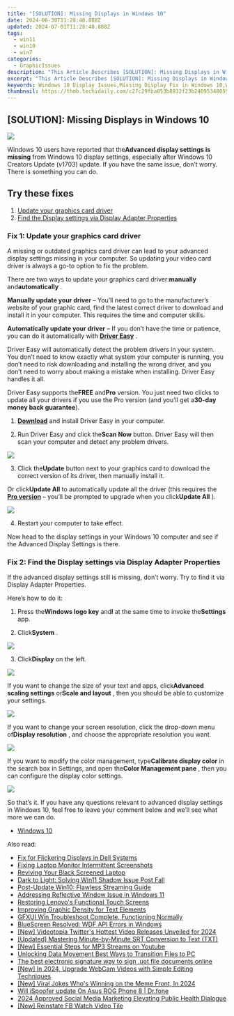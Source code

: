 ```yaml
---
title: "[SOLUTION]: Missing Displays in Windows 10"
date: 2024-06-30T11:28:40.888Z
updated: 2024-07-01T11:28:40.888Z
tags:
  - win11
  - win10
  - win7
categories:
  - GraphicIssues
description: "This Article Describes [SOLUTION]: Missing Displays in Windows 10"
excerpt: "This Article Describes [SOLUTION]: Missing Displays in Windows 10"
keywords: Windows 10 Display Issues,Missing Display Fix in Windows 10,Windows 10 Display Settings Guide,Resolve Missing Displays in Windows 10,Troubleshooting Windows 10 Display Problems,Windows 10 Display Configuration Tips,Correcting Displays Issues on Windows 10
thumbnail: https://thmb.techidaily.com/c27c29fba053b8832f23b24095348059aefd5880debbcb1a483191d3fe3d1075.jpg
---
```


## [SOLUTION]: Missing Displays in Windows 10

![](https://images.drivereasy.com/wp-content/uploads/2019/08/image-401.png)

 Windows 10 users have reported that the**Advanced display settings is missing** from Windows 10 display settings, especially after Windows 10 Creators Update (v1703) update. If you have the same issue, don’t worry. There is something you can do.

## Try these fixes

1. [Update your graphics card driver](#m1)
2. [Find the Display settings via Display Adapter Properties](#m2)

### Fix 1: Update your graphics card driver

 A missing or outdated graphics card driver can lead to your advanced display settings missing in your computer. So updating your video card driver is always a go-to option to fix the problem.

 There are two ways to update your graphics card driver:**manually** and**automatically** .

**Manually update your driver** – You’ll need to go to the manufacturer’s website of your graphic card, find the latest correct driver to download and install it in your computer. This requires the time and computer skills.

**Automatically update your driver** – If you don’t have the time or patience, you can do it automatically with **[Driver Easy](https://tools.techidaily.com/drivereasy/download/)**  .

 Driver Easy will automatically detect the problem drivers in your system. You don’t need to know exactly what system your computer is running, you don’t need to risk downloading and installing the wrong driver, and you don’t need to worry about making a mistake when installing. Driver Easy handles it all.

 Driver Easy supports the**FREE** and**Pro** version. You just need two clicks to update all your drivers if you use the Pro version (and you’ll get a**30-day money back guarantee**).

 1) **[Download](https://tools.techidaily.com/drivereasy/download/)**  and install Driver Easy in your computer.

 2) Run Driver Easy and click the**Scan Now** button. Driver Easy will then scan your computer and detect any problem drivers.

![](https://images.drivereasy.com/wp-content/uploads/2019/08/image-392.png)

 3) Click the**Update** button next to your graphics card to download the correct version of its driver, then manually install it.

 Or click**Update All** to automatically update all the driver (this requires the **[Pro version](https://tools.techidaily.com/drivereasy/download/)**  – you’ll be prompted to upgrade when you click**Update All** ).

![](https://images.drivereasy.com/wp-content/uploads/2019/08/image-393.png)

4) Restart your computer to take effect.

 Now head to the display settings in your Windows 10 computer and see if the Advanced Display Settings is there.

### Fix 2: Find the Display settings via Display Adapter Properties

 If the advanced display settings still is missing, don’t worry. Try to find it via Display Adapter Properties.

Here’s how to do it:

 1) Press the**Windows logo key** and**I** at the same time to invoke the**Settings** app.

 2) Click**System** .

![](https://images.drivereasy.com/wp-content/uploads/2019/08/image-394.png)

 3) Click**Display** on the left.

![](https://images.drivereasy.com/wp-content/uploads/2019/08/image-395.png)

 If you want to change the size of your text and apps, click**Advanced scaling settings** or**Scale and layout** , then you should be able to customize your settings.

![](https://images.drivereasy.com/wp-content/uploads/2019/08/image-396.png)

 If you want to change your screen resolution, click the drop-down menu of**Display resolution** , and choose the appropriate resolution you want.

![](https://images.drivereasy.com/wp-content/uploads/2019/08/image-397.png)

 If you want to modify the color management, type**Calibrate display color** in the search box in Settings, and open the**Color Management pane** , then you can configure the display color settings.

![](https://images.drivereasy.com/wp-content/uploads/2019/08/image-399.png)

 So that’s it. If you have any questions relevant to advanced display settings in Windows 10, feel free to leave your comment below and we’ll see what more we can do.

* [Windows 10](https://tools.techidaily.com/drivereasy/download/)

<ins class="adsbygoogle"
     style="display:block"
     data-ad-format="autorelaxed"
     data-ad-client="ca-pub-7571918770474297"
     data-ad-slot="1223367746"></ins>



<ins class="adsbygoogle"
     style="display:block"
     data-ad-client="ca-pub-7571918770474297"
     data-ad-slot="8358498916"
     data-ad-format="auto"
     data-full-width-responsive="true"></ins>

<span class="atpl-alsoreadstyle">Also read:</span>
<div><ul>
<li><a href="https://graphic-issues.techidaily.com/fix-for-flickering-displays-in-dell-systems/"><u>Fix for Flickering Displays in Dell Systems</u></a></li>
<li><a href="https://graphic-issues.techidaily.com/fixing-laptop-monitor-intermittent-screenshots/"><u>Fixing Laptop Monitor Intermittent Screenshots</u></a></li>
<li><a href="https://graphic-issues.techidaily.com/reviving-your-black-screened-laptop/"><u>Reviving Your Black Screened Laptop</u></a></li>
<li><a href="https://graphic-issues.techidaily.com/dark-to-light-solving-win11-shadow-issue-post-fall/"><u>Dark to Light: Solving Win11 Shadow Issue Post Fall</u></a></li>
<li><a href="https://graphic-issues.techidaily.com/post-update-win10-flawless-streaming-guide/"><u>Post-Update Win10: Flawless Streaming Guide</u></a></li>
<li><a href="https://graphic-issues.techidaily.com/addressing-reflective-window-issue-in-windows-11/"><u>Addressing Reflective Window Issue in Windows 11</u></a></li>
<li><a href="https://graphic-issues.techidaily.com/restoring-lenovos-functional-touch-screens/"><u>Restoring Lenovo's Functional Touch Screens</u></a></li>
<li><a href="https://graphic-issues.techidaily.com/improving-graphic-density-for-text-elements/"><u>Improving Graphic Density for Text Elements</u></a></li>
<li><a href="https://graphic-issues.techidaily.com/gfxui-win-troubleshoot-complete-functioning-normally/"><u>GFXUI Win Troubleshoot Complete, Functioning Normally</u></a></li>
<li><a href="https://graphic-issues.techidaily.com/bluescreen-resolved-wdf-api-errors-in-windows/"><u>BlueScreen Resolved: WDF API Errors in Windows</u></a></li>
<li><a href="https://twitter-videos.techidaily.com/new-videotopia-twitters-hottest-video-releases-unveiled-for-2024/"><u>[New] Videotopia  Twitter's Hottest Video Releases Unveiled for 2024</u></a></li>
<li><a href="https://extra-skills.techidaily.com/updated-mastering-minute-by-minute-srt-conversion-to-text-txt/"><u>[Updated] Mastering Minute-by-Minute SRT Conversion to Text (TXT)</u></a></li>
<li><a href="https://youtube-videos.techidaily.com/new-essential-steps-for-mp3-streams-on-youtube/"><u>[New] Essential Steps for MP3 Streams on Youtube</u></a></li>
<li><a href="https://extra-resources.techidaily.com/unlocking-data-movement-best-ways-to-transition-files-to-pc/"><u>Unlocking Data Movement  Best Ways to Transition Files to PC</u></a></li>
<li><a href="https://techidaily.com/the-best-electronic-signature-way-to-sign-uot-file-documents-online-by-ldigisigner-sign-a-word-sign-a-word/"><u>The best electronic signature way to sign .uot file documents online</u></a></li>
<li><a href="https://on-screen-recording.techidaily.com/new-in-2024-upgrade-webcam-videos-with-simple-editing-techniques/"><u>[New] In 2024, Upgrade WebCam Videos with Simple Editing Techniques</u></a></li>
<li><a href="https://twitter-videos.techidaily.com/new-viral-jokes-whos-winning-on-the-meme-front-in-2024/"><u>[New] Viral Jokes  Who's Winning on the Meme Front, In 2024</u></a></li>
<li><a href="https://fake-location.techidaily.com/will-ispoofer-update-on-asus-rog-phone-8-drfone-by-drfone-virtual-android/"><u>Will iSpoofer update On Asus ROG Phone 8 | Dr.fone</u></a></li>
<li><a href="https://extra-approaches.techidaily.com/2024-approved-social-media-marketing-elevating-public-health-dialogue/"><u>2024 Approved  Social Media Marketing  Elevating Public Health Dialogue</u></a></li>
<li><a href="https://facebook-video-recording.techidaily.com/new-reinstate-fb-watch-video-tile/"><u>[New] Reinstate FB Watch Video Tile</u></a></li>
</ul></div>
